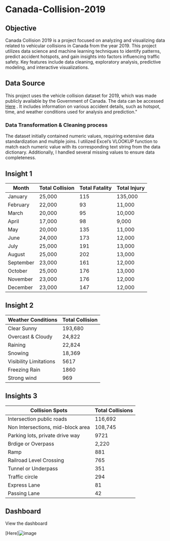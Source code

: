 # Canada-Collision-2019
## Objective

Canada Collision 2019 is a project focused on analyzing and visualizing data related to vehicular collisions in Canada from the year 2019. This project utilizes data science and machine learning techniques to identify patterns, predict accident hotspots, and gain insights into factors influencing traffic safety. Key features include data cleaning, exploratory analysis, predictive modeling, and interactive visualizations.

## Data Source

This project uses the vehicle collision dataset for 2019, which was made publicly available by the Government of Canada. The data can be accessed [Here](https://open.canada.ca/data/en/dataset/1eb9eba7-71d1-4b30-9fb1-30cbdab7e63a)
 . It includes information on various accident details, such as hotspot, time, and weather conditions used for analysis and prediction."

 ### Data Transformation & Cleaning process
 The dataset initially contained numeric values, requiring extensive data standardization and multiple joins. I utilized Excel’s VLOOKUP function to match each numeric value with its corresponding text string from the data dictionary. Additionally, I handled several missing values to ensure data completeness. 

 ## Insight 1
|  Month    |   Total Collision   |   Total Fatality   |    Total Injury   |             
|-----------|---------------------|--------------------|-------------------|
| January   |25,000               | 115                |135,000
| February  |22,000               | 93                 |11,000
| March     |20,000               | 95                 |10,000
| April     |17,000               | 98                 |9,000 
| May       |20,000               | 135                |11,000
| June      |24,000               | 173                |12,000 
| July      |25,000               | 191                |13,000
| August    |25,000               | 202                |13,000
| September |23,000               | 161                |12,000
| October   |25,000               | 176                |13,000
| November  |23,000               | 176                |12,000
| December  |23,000               | 147                |12,000

## Insight 2
| Weather Conditions | Total Collision |
|--------------------|-----------------|
|Clear Sunny         | 193,680         |
|Overcast & Cloudy   | 24,822          |
| Raining            | 22,824          |
| Snowing            | 18,369          |
| Visibility Limitations | 5617        |
| Freezing Rain | 1860 |
| Strong wind | 969 |

## Insights 3

| Collision Spots | Total Collisions |
|-----------------|------------------|
| Intersection public roads | 116,692 |
| Non Intersections, mid-block area | 108,745 |
| Parking lots, private drive way | 9721 |
| Brdige or Overpass | 2,220 |
| Ramp | 881 |
| Railroad Level Crossing | 765 |
| Tunnel or Underpass | 351 |
| Traffic circle | 294 |
| Express Lane | 81 |
| Passing Lane | 42 |

## Dashboard
View the dashboard 

[Here]![image](https://github.com/user-attachments/assets/c298c238-0592-4b30-89ad-3e0e60e95ec0)

